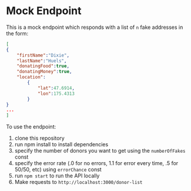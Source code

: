 # Mock Endpoint

This is a mock endpoint which responds with a list of `n` fake addresses in the form:

```json
[
{
    "firstName":"Dixie",
    "lastName":"Huels",
    "donatingFood":true,
    "donatingMoney":true,
    "location":
        {
            "lat":47.6914,
            "lon":175.4313
        }
}
...
]
```

To use the endpoint:
1. clone this repository
1. run npm install to install dependencies
1. specify the number of donors you want to get using the `numberOfFakes` const
1. specify the error rate (.0 for no errors, 1.1 for error every time, .5 for 50/50, etc) using `errorChance` const
1. run `npm start` to run the API locally
1. Make requests to `http://localhost:3000/donor-list`